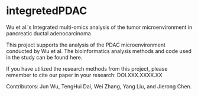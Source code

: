 # integretedPDAC
Wu et al.'s Integrated multi-omics analysis of the tumor microenvironment in pancreatic ductal adenocarcinoma

This project supports the analysis of the PDAC microenvironment conducted by Wu et al. The bioinformatics analysis methods and code used in the study can be found here.

If you have utilized the research methods from this project, please remember to cite our paper in your research: DOI.XXX.XXXX.XX

Contributors: Jun Wu, TengHui Dai, Wei Zhang, Yang Liu, and Jierong Chen.
